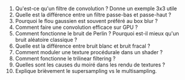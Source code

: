 1. Qu'est-ce qu'un filtre de convolution ? Donne un exemple 3x3 utile
2. Quelle est la différence entre un filtre passe-bas et passe-haut ?
3. Pourquoi le flou gaussien est souvent préféré au box blur ?
4. Comment faire une convolution efficace sur GPU ?
5. Comment fonctionne le bruit de Perlin ? Pourquoi est-il mieux qu'un bruit aléatoire classique ?
6. Quelle est la différence entre bruit blanc et bruit fracal ?
7. Comment moduler une texture procédurale dans un shader ?
8. Comment fonctionne le trilinear filtering ?
9. Quelles sont les causes du moiré dans les rendu de textures ?
10. Explique brièvement le supersampling vs le multisampling.
